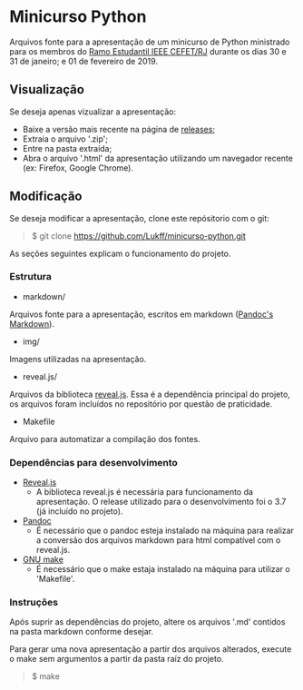 # Minicurso Python

Arquivos fonte para a apresentação de um minicurso de Python ministrado para os membros do [Ramo Estudantil IEEE CEFET/RJ](https://www.facebook.com/ramocefet/) durante os dias 30 e 31 de janeiro; e 01 de fevereiro de 2019.

## Visualização

Se deseja apenas vizualizar a apresentação:
- Baixe a versão mais recente na página de [releases](https://github.com/Lukff/minicurso-python/releases);
- Extraia o arquivo '.zip';
- Entre na pasta extraída;
- Abra o arquivo '.html' da apresentação utilizando um navegador recente (ex: Firefox, Google Chrome).

## Modificação

Se deseja modificar a apresentação, clone este repósitorio com o git:

> $ git clone https://github.com/Lukff/minicurso-python.git

As seções seguintes explicam o funcionamento do projeto.

### Estrutura

- markdown/

Arquivos fonte para a apresentação, escritos em markdown ([Pandoc's Markdown](https://pandoc.org/MANUAL.html#pandocs-markdown)).

- img/

Imagens utilizadas na apresentação.

- reveal.js/

Arquivos da biblioteca [reveal.js](https://revealjs.com/). Essa é a dependência principal do projeto, os arquivos foram incluídos no repositório por questão de praticidade.

- Makefile

Arquivo para automatizar a compilação dos fontes.

### Dependências para desenvolvimento

- [Reveal.js](https://revealjs.com/)
  - A biblioteca reveal.js é necessária para funcionamento da apresentação. O release utilizado para o desenvolvimento foi o 3.7 (já incluído no projeto).
- [Pandoc](https://pandoc.org/)
  - É necessário que o pandoc esteja instalado na máquina para  realizar a conversão dos arquivos markdown para html compatível com o reveal.js.
- [GNU make](https://www.gnu.org/software/make/)
  - É necessário que o make estaja instalado na máquina para utilizar o 'Makefile'.

### Instruções

Após suprir as dependências do projeto, altere os arquivos '.md' contidos na pasta markdown conforme desejar.

Para gerar uma nova apresentação a partir dos arquivos alterados, execute o make sem argumentos a partir da pasta raíz do projeto.

> $ make
